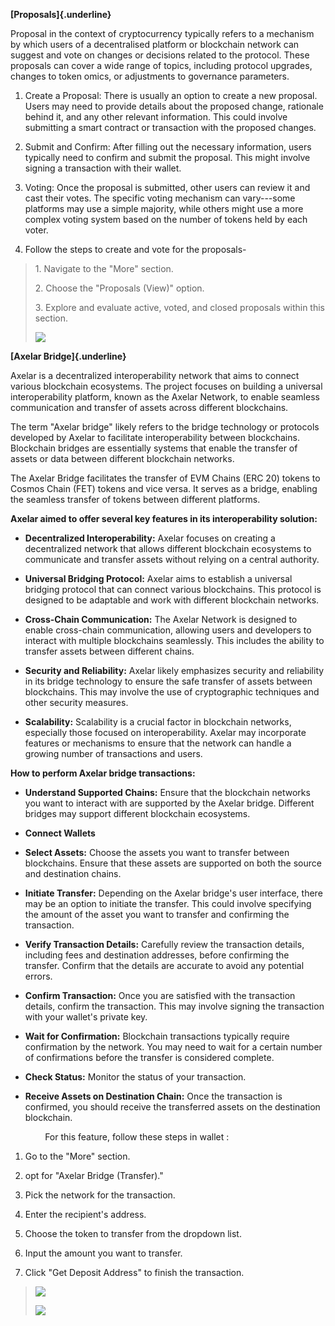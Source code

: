 **[Proposals]{.underline}**

Proposal in the context of cryptocurrency typically refers to a
mechanism by which users of a decentralised platform or blockchain
network can suggest and vote on changes or decisions related to the
protocol. These proposals can cover a wide range of topics, including
protocol upgrades, changes to token omics, or adjustments to governance
parameters.

1.  Create a Proposal: There is usually an option to create a new
    proposal. Users may need to provide details about the proposed
    change, rationale behind it, and any other relevant information.
    This could involve submitting a smart contract or transaction with
    the proposed changes.

2.  Submit and Confirm: After filling out the necessary information,
    users typically need to confirm and submit the proposal. This might
    involve signing a transaction with their wallet.

3.  Voting: Once the proposal is submitted, other users can review it
    and cast their votes. The specific voting mechanism can vary---some
    platforms may use a simple majority, while others might use a more
    complex voting system based on the number of tokens held by each
    voter.

4.  Follow the steps to create and vote for the proposals- 

> 1\. Navigate to the \"More\" section.
>
> 2\. Choose the \"Proposals (View)\" option.
>
> 3\. Explore and evaluate active, voted, and closed proposals within
> this section.
>
> ![](/media/image1.png)

**[Axelar Bridge]{.underline}**

Axelar is a decentralized interoperability network that aims to connect
various blockchain ecosystems. The project focuses on building a
universal interoperability platform, known as the Axelar Network, to
enable seamless communication and transfer of assets across different
blockchains.

The term \"Axelar bridge\" likely refers to the bridge technology or
protocols developed by Axelar to facilitate interoperability between
blockchains. Blockchain bridges are essentially systems that enable the
transfer of assets or data between different blockchain networks.

The Axelar Bridge facilitates the transfer of EVM Chains (ERC 20) tokens
to Cosmos Chain (FET) tokens and vice versa. It serves as a bridge,
enabling the seamless transfer of tokens between different platforms.

**Axelar aimed to offer several key features in its interoperability
solution:**

-   **Decentralized Interoperability:** Axelar focuses on creating a
    decentralized network that allows different blockchain ecosystems to
    communicate and transfer assets without relying on a central
    authority.

-   **Universal Bridging Protocol:** Axelar aims to establish a
    universal bridging protocol that can connect various blockchains.
    This protocol is designed to be adaptable and work with different
    blockchain networks.

-   **Cross-Chain Communication:** The Axelar Network is designed to
    enable cross-chain communication, allowing users and developers to
    interact with multiple blockchains seamlessly. This includes the
    ability to transfer assets between different chains.

-   **Security and Reliability:** Axelar likely emphasizes security and
    reliability in its bridge technology to ensure the safe transfer of
    assets between blockchains. This may involve the use of
    cryptographic techniques and other security measures.

-   **Scalability:** Scalability is a crucial factor in blockchain
    networks, especially those focused on interoperability. Axelar may
    incorporate features or mechanisms to ensure that the network can
    handle a growing number of transactions and users.

**How to perform Axelar bridge transactions:**

-   **Understand Supported Chains:** Ensure that the blockchain networks
    you want to interact with are supported by the Axelar bridge.
    Different bridges may support different blockchain ecosystems.

-   **Connect Wallets**

-   **Select Assets:** Choose the assets you want to transfer between
    blockchains. Ensure that these assets are supported on both the
    source and destination chains.

-   **Initiate Transfer:** Depending on the Axelar bridge\'s user
    interface, there may be an option to initiate the transfer. This
    could involve specifying the amount of the asset you want to
    transfer and confirming the transaction.

-   **Verify Transaction Details:** Carefully review the transaction
    details, including fees and destination addresses, before confirming
    the transfer. Confirm that the details are accurate to avoid any
    potential errors.

-   **Confirm Transaction:** Once you are satisfied with the transaction
    details, confirm the transaction. This may involve signing the
    transaction with your wallet\'s private key.

-   **Wait for Confirmation:** Blockchain transactions typically require
    confirmation by the network. You may need to wait for a certain
    number of confirmations before the transfer is considered complete.

-   **Check Status:** Monitor the status of your transaction.

-   **Receive Assets on Destination Chain:** Once the transaction is
    confirmed, you should receive the transferred assets on the
    destination blockchain.

              For this feature, follow these steps in wallet :

1.  Go to the \"More\" section.

2.  opt for \"Axelar Bridge (Transfer).\"

3.  Pick the network for the transaction.

4.  Enter the recipient\'s address.

5.  Choose the token to transfer from the dropdown list.

6.  Input the amount you want to transfer.

7.  Click \"Get Deposit Address\" to finish the transaction.

> ![](/media/image2.png)
>
> ![](/media/image3.png)
